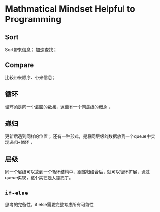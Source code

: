# Mathmatical Mindset Helpful to Programming
## Sort
Sort带来信息；
加速查找；
## Compare
比较带来顺序、带来信息；
## 循环
循环的是同一个层面的数据，这里有一个同层级的概念；
## 递归
更新后遇到同样的位置；
还有一种形式，是将同层级的数据放到一个queue中实现递归+循环；
## 层级
同一个层级可以放到一个循环结构中，跟递归结合后，就可以循环扩展，通过queue实现，这个实在是太漂亮了。
## `if-else`
思考的完备性，if else需要完整考虑所有可能性
